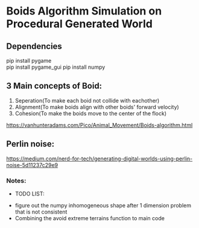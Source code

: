 # Boids Algorithm Simulation on Procedural Generated World

## Dependencies

pip install pygame <br/>
pip install pygame_gui
pip install numpy



## 3 Main concepts of Boid:

1. Seperation(To make each boid not collide with eachother)
2. Alignment(To make boids align with other boids' forward velocity)
3. Cohesion(To make the boids move to the center of the flock)

https://vanhunteradams.com/Pico/Animal_Movement/Boids-algorithm.html


## Perlin noise:

https://medium.com/nerd-for-tech/generating-digital-worlds-using-perlin-noise-5d11237c29e9
### Notes:

- TODO LIST:

* figure out the numpy inhomogeneous shape after 1 dimension problem that is not consistent
* Combining the avoid extreme terrains function to main code
